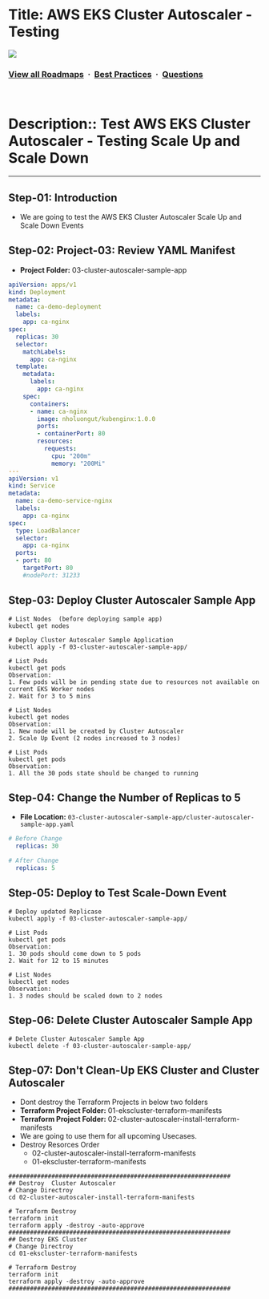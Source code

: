 # Title: AWS EKS Cluster Autoscaler - Testing

![](https://i.imgur.com/waxVImv.png)
### [View all Roadmaps](https://github.com/nholuongut/all-roadmaps) &nbsp;&middot;&nbsp; [Best Practices](https://github.com/nholuongut/all-roadmaps/blob/main/public/best-practices/) &nbsp;&middot;&nbsp; [Questions](https://www.linkedin.com/in/nholuong/)
<br/>

# Description:: Test AWS EKS Cluster Autoscaler - Testing Scale Up and Scale Down
---

## Step-01: Introduction
- We are going to test the AWS EKS Cluster Autoscaler Scale Up and Scale Down Events

## Step-02: Project-03: Review YAML Manifest
- **Project Folder:** 03-cluster-autoscaler-sample-app
```yaml
apiVersion: apps/v1
kind: Deployment
metadata:
  name: ca-demo-deployment
  labels:
    app: ca-nginx
spec:
  replicas: 30
  selector:
    matchLabels:
      app: ca-nginx
  template:
    metadata:
      labels:
        app: ca-nginx
    spec:
      containers:
      - name: ca-nginx
        image: nholuongut/kubenginx:1.0.0
        ports:
        - containerPort: 80
        resources:
          requests:
            cpu: "200m"       
            memory: "200Mi"            
---
apiVersion: v1
kind: Service
metadata:
  name: ca-demo-service-nginx
  labels:
    app: ca-nginx
spec:
  type: LoadBalancer
  selector:
    app: ca-nginx
  ports:
  - port: 80
    targetPort: 80
    #nodePort: 31233
```

## Step-03: Deploy Cluster Autoscaler Sample App
```t
# List Nodes  (before deploying sample app)
kubectl get nodes

# Deploy Cluster Autoscaler Sample Application
kubectl apply -f 03-cluster-autoscaler-sample-app/

# List Pods
kubectl get pods
Observation: 
1. Few pods will be in pending state due to resources not available on current EKS Worker nodes
2. Wait for 3 to 5 mins

# List Nodes
kubectl get nodes 
Observation:
1. New node will be created by Cluster Autoscaler
2. Scale Up Event (2 nodes increased to 3 nodes)

# List Pods
kubectl get pods
Observation: 
1. All the 30 pods state should be changed to running
```

## Step-04: Change the Number of Replicas to 5
- **File Location:** `03-cluster-autoscaler-sample-app/cluster-autoscaler-sample-app.yaml`
```yaml
# Before Change
  replicas: 30

# After Change
  replicas: 5  
```

## Step-05: Deploy to Test Scale-Down Event
```t
# Deploy updated Replicase
kubectl apply -f 03-cluster-autoscaler-sample-app/

# List Pods
kubectl get pods
Observation:
1. 30 pods should come down to 5 pods
2. Wait for 12 to 15 minutes

# List Nodes
kubectl get nodes
Observation:
1. 3 nodes should be scaled down to 2 nodes 
```

## Step-06: Delete Cluster Autoscaler Sample App
```t
# Delete Cluster Autoscaler Sample App
kubectl delete -f 03-cluster-autoscaler-sample-app/
```

## Step-07: Don't Clean-Up EKS Cluster and Cluster Autoscaler
- Dont destroy the Terraform Projects in below two folders
- **Terraform Project Folder:** 01-ekscluster-terraform-manifests
- **Terraform Project Folder:** 02-cluster-autoscaler-install-terraform-manifests
- We are going to use them for all upcoming Usecases.
- Destroy Resorces Order
  - 02-cluster-autoscaler-install-terraform-manifests
  - 01-ekscluster-terraform-manifests
```t
##############################################################
## Destroy  Cluster Autoscaler
# Change Directroy
cd 02-cluster-autoscaler-install-terraform-manifests

# Terraform Destroy
terraform init
terraform apply -destroy -auto-approve
##############################################################
## Destroy EKS Cluster
# Change Directroy
cd 01-ekscluster-terraform-manifests

# Terraform Destroy
terraform init
terraform apply -destroy -auto-approve
##############################################################
```
